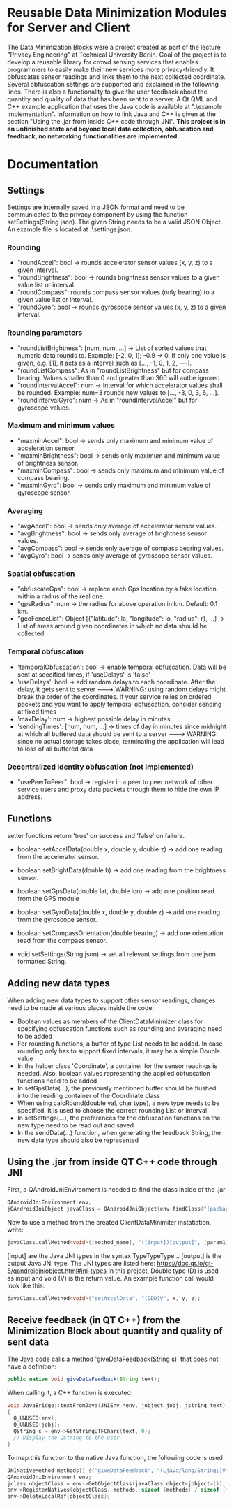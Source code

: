 # Reusable Data Minimization Modules for Server and Client
The Data Minimization Blocks were a project created as part of the lecture "Privacy Engineering" at Technical University Berlin. 
Goal of the project is to develop a reusable library for crowd sensing services that enables programmers to easily make their new services more privacy-friendly. It obfuscates sensor readings and links them to the next collected coordinate. Several obfuscation settings are supported and explained in the following lines.
There is also a functionality to give the user feedback about the quantity and quality of data that has been sent to a server.
A Qt QML and C++ example application that uses the Java code is available at ".\example implementation". Information on how to link Java and C++ is given at the section "Using the .jar from inside C++ code through JNI".
**This project is in an unfinished state and beyond local data collection, obfuscation and feedback, no networking functionalities are implemented.**

# Documentation
## Settings
Settings are internally saved in a JSON format and need to be communicated to the privacy component by using the function setSettings(String json). The given String needs to be a valid JSON Object. An example file is located at .\settings.json.
### Rounding
- "roundAccel": bool -> rounds accelerator sensor values (x, y, z) to a given interval.
- "roundBrightness": bool -> rounds brightness sensor values to a given value list or interval.
- "roundCompass": rounds compass sensor values (only bearing) to a given value list or interval.
- "roundGyro": bool -> rounds gyroscope sensor values (x, y, z) to a given interval.

### Rounding parameters
- "roundListBrightness": [num, num, ...] -> List of sorted values that numeric data rounds to. Example: [-2, 0, 1]; -0.9 -> 0. If only one value is given, e.g. [1], it acts as a interval such as [..., -1, 0, 1, 2, ---].
- "roundListCompass": As in "roundListBrightness" but for compass bearing. Values smaller than 0 and greater than 360 will autbe ignored.
- "roundIntervalAccel": num -> Interval for which accelerator values shall be rounded. Example: num=3 rounds new values to [..., -3, 0, 3, 6, ...].
- "roundIntervalGyro": num -> As in "roundIntervalAccel" but for gyroscope values.

### Maximum and minimum values
- "maxminAccel": bool -> sends only maximum and minimum value of acceleration sensor.
- "maxminBrightness": bool -> sends only maximum and minimum value of brightness sensor.
- "maxminCompass": bool -> sends only maximum and minimum value of compass bearing.
- "maxminGyro": bool -> sends only maximum and minimum value of gyroscope sensor.

### Averaging
- "avgAccel": bool -> sends only average of accelerator sensor values.
- "avgBrightness": bool -> sends only average of brightness sensor values.
- "avgCompass": bool -> sends only average of compass bearing values.
- "avgGyro": bool -> sends only average of gyroscope sensor values.

### Spatial obfuscation
- "obfuscateGps": bool -> replace each Gps location by a fake location within a radius of the real one.
- "gpsRadius": num -> the radius for above operation in km. Default: 0.1 km.
- "geoFenceList": Object [{"latitude": la, "longitude": lo, "radius": r}, ...] -> List of areas around given coordinates in which no data should be collected.

### Temporal obfuscation
- 'temporalObfuscation': bool -> enable temporal obfuscation. Data will be sent at scecified times, if 'useDelays' is 'false'
- 'useDelays': bool -> add random delays to each coordinate. After the delay, it gets sent to server
---> WARNING: using random delays might break the order of the coordinates. If your service relies on ordered packets and you want to apply temporal obfuscation, consider sending at fixed times
- 'maxDelay': num -> highest possible delay in minutes
- 'sendingTimes': [num, num, ...] -> times of day in minutes since midnight at which all buffered data should be sent to a server
---> WARNING: since no actual storage takes place, terminating the application will lead to loss of all buffered data

### Decentralized identity obfuscation (not implemented)
- "usePeerToPeer": bool -> register in a peer to peer network of other service users and proxy data packets through them to hide the own IP address.

## Functions
setter functions return 'true' on success and 'false' on failure.

- boolean setAccelData(double x, double y, double z) -> add one reading from the accelerator sensor.
- boolean setBrightData(double b) -> add one reading from the brightness sensor.
- boolean setGpsData(double lat, double lon) -> add one position read from the GPS module
- boolean setGyroData(double x, double y, double z) -> add one reading from the gyroscope sensor.
- boolean setCompassOrientation(double bearing) -> add one orientation read from the compass sensor.

- void setSettings(String json) -> set all relevant settings from one json formatted String.

## Adding new data types
When adding new data types to support other sensor readings, changes need to be made at various places inside the code:
- Boolean values as members of the ClientDataMinimizer class for specifying obfuscation functions such as rounding and averaging need to be added
- For rounding functions, a buffer of type List<Double> needs to be added. In case rounding only has to support fixed intervals, it may be a simple Double value
- In the helper class 'Coordinate', a container for the sensor readings is needed. Also, boolean values representing the applied obfuscation functions need to be added
- In setGpsData(...), the previously mentioned buffer should be flushed into the reading container of the Coordinate class
- When using calcRound(double val, char type), a new type needs to be specified. It is used to choose the correct rounding List or interval
- In setSettings(...), the preferences for the obfuscation functions on the new type need to be read out and saved
- In the sendData(...) function, when generating the feedback String, the new data type should also be represented  

## Using the .jar from inside QT C++ code through JNI
First, a QAndroidJniEnvironment is needed to find the class inside of the .jar
```C++
QAndroidJniEnvironment env;
jQAndroidJniObject javaClass = QAndroidJniObject(env.findClass("[package_name]/ClientDataMinimizer"));
```
Now to use a method from the created ClientDataMinimiter instatiation, write:
```C++
javaClass.callMethod<void>([method_name], "([input])[output]", [param1], [param2], ...);
```
[input] are the Java JNI types in the syntax TypeTypeType...
[output] is the output Java JNI type. 
The JNI types are listed here: https://doc.qt.io/qt-5/qandroidjniobject.html#jni-types
In this project, Double type (D) is used as input and void (V) is the return value.
An example function call would look like this:
```C++
javaClass.callMethod<void>("setAccelData", "(DDD)V", x, y, z);
```
## Receive feedback (in QT C++) from the Minimization Block about quantity and quality of sent data
The Java code calls a method 'giveDataFeedback(String s)' that does not have a definition:
```Java
public native void giveDataFeedback(String text);
```
When calling it, a C++ function is executed:
```C++
void JavaBridge::textFromJava(JNIEnv *env, jobject jobj, jstring text) // JavaBridge is the self-written C++ class tasked with JNI communication
{
  Q_UNUSED(env);
  Q_UNUSED(jobj);
  QString s = env->GetStringUTFChars(text, 0);
  // Display the QString to the user
}
```
To map this function to the native Java function, the following code is used
```C++
JNINativeMethod methods[] {{"giveDataFeedback", "(Ljava/lang/String;)V", reinterpret_cast<void *>(textFromJava)}};
QAndroidJniEnvironment env;
jclass objectClass = env->GetObjectClass(javaClass.object<jobject>());
env->RegisterNatives(objectClass, methods, sizeof (methods) / sizeof (methods[0]));
env->DeleteLocalRef(objectClass);
```
